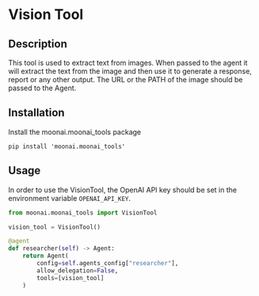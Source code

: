 # Vision Tool

## Description

This tool is used to extract text from images. When passed to the agent it will extract the text from the image and then use it to generate a response, report or any other output. The URL or the PATH of the image should be passed to the Agent.


## Installation
Install the moonai.moonai_tools package
```shell
pip install 'moonai.moonai_tools'
```

## Usage

In order to use the VisionTool, the OpenAI API key should be set in the environment variable `OPENAI_API_KEY`.

```python
from moonai.moonai_tools import VisionTool

vision_tool = VisionTool()

@agent
def researcher(self) -> Agent:
    return Agent(
        config=self.agents_config["researcher"],
        allow_delegation=False,
        tools=[vision_tool]
    )
```
